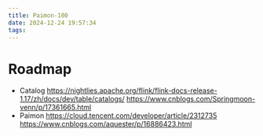 ```yaml
---
title: Paimon-100
date: 2024-12-24 19:57:34
tags:
---
```

# Roadmap
 + Catalog
    https://nightlies.apache.org/flink/flink-docs-release-1.17/zh/docs/dev/table/catalogs/
    https://www.cnblogs.com/Springmoon-venn/p/17361665.html
 + Paimon
https://cloud.tencent.com/developer/article/2312735
https://www.cnblogs.com/aquester/p/16886423.html

